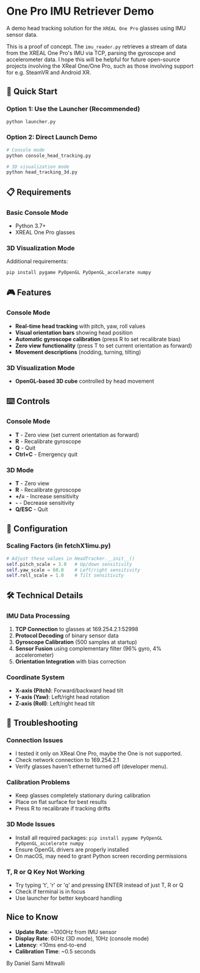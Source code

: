 # One Pro IMU Retriever Demo

A demo head tracking solution for the `XREAL One Pro` glasses using IMU sensor data.

This is a proof of concept. The `imu_reader.py` retrieves a stream of data from the XREAL One Pro's IMU via TCP, parsing the gyroscope and accelerometer data. I hope this will be helpful for future open-source projects involving the XReal One/One Pro, such as those involving support for e.g. SteamVR and Android XR.

## 🚀 Quick Start

### Option 1: Use the Launcher (Recommended)
```bash
python launcher.py
```

### Option 2: Direct Launch Demo

```bash
# Console mode
python console_head_tracking.py

# 3D visualization mode
python head_tracking_3d.py
```

## 📋 Requirements

### Basic Console Mode
- Python 3.7+
- XREAL One Pro glasses

### 3D Visualization Mode
Additional requirements:
```bash
pip install pygame PyOpenGL PyOpenGL_accelerate numpy
```

## 🎮 Features

### Console Mode
- **Real-time head tracking** with pitch, yaw, roll values
- **Visual orientation bars** showing head position
- **Automatic gyroscope calibration** (press R to set recalibrate bias)
- **Zero view functionality** (press T to set current orientation as forward)
- **Movement descriptions** (nodding, turning, tilting)

### 3D Visualization Mode
- **OpenGL-based 3D cube** controlled by head movement

## ⌨️ Controls

### Console Mode
- **T** - Zero view (set current orientation as forward)
- **R** - Recalibrate gyroscope
- **Q** - Quit
- **Ctrl+C** - Emergency quit

### 3D Mode
- **T** - Zero view
- **R** - Recalibrate gyroscope
- **+/=** - Increase sensitivity
- **-** - Decrease sensitivity
- **Q/ESC** - Quit

## 🔧 Configuration

### Scaling Factors (in fetchX1imu.py)
```python
# Adjust these values in HeadTracker.__init__()
self.pitch_scale = 3.0   # Up/down sensitivity
self.yaw_scale = 60.0    # Left/right sensitivity  
self.roll_scale = 1.0    # Tilt sensitivity
```

## 🛠️ Technical Details

### IMU Data Processing
1. **TCP Connection** to glasses at 169.254.2.1:52998
2. **Protocol Decoding** of binary sensor data
3. **Gyroscope Calibration** (500 samples at startup)
4. **Sensor Fusion** using complementary filter (96% gyro, 4% accelerometer)
5. **Orientation Integration** with bias correction

### Coordinate System
- **X-axis (Pitch)**: Forward/backward head tilt
- **Y-axis (Yaw)**: Left/right head rotation
- **Z-axis (Roll)**: Left/right head tilt

## 🐛 Troubleshooting

### Connection Issues
- I tested it only on XReal One Pro, maybe the One is not supported.
- Check network connection to 169.254.2.1
- Verify glasses haven't ethernet turned off (developer menu).

### Calibration Problems
- Keep glasses completely stationary during calibration
- Place on flat surface for best results
- Press R to recalibrate if tracking drifts

### 3D Mode Issues
- Install all required packages: `pip install pygame PyOpenGL PyOpenGL_accelerate numpy`
- Ensure OpenGL drivers are properly installed
- On macOS, may need to grant Python screen recording permissions

### T, R or Q Key Not Working
- Try typing 't', 'r' or 'q' and pressing ENTER instead of just T, R or Q
- Check if terminal is in focus
- Use launcher for better keyboard handling

## Nice to Know

- **Update Rate**: ~1000Hz from IMU sensor
- **Display Rate**: 60Hz (3D mode), 10Hz (console mode)
- **Latency**: <10ms end-to-end
- **Calibration Time**: ~0.5 seconds

By Daniel Sami Mitwalli